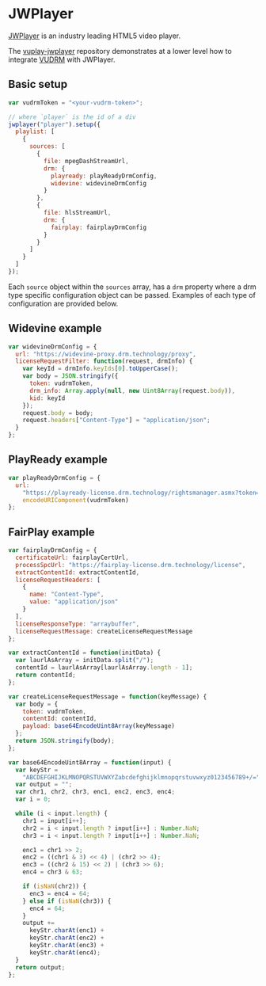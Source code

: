 # JWPlayer

[JWPlayer](https://jwplayer.com/) is an industry leading HTML5 video player.

The [vuplay-jwplayer](https://github.com/Vualto/vuplay-jwplayer) repository demonstrates at a lower level how to integrate [VUDRM](https://docs.vualto.com/projects/vudrm/en/latest/index.html) with JWPlayer.

## Basic setup

```javascript
var vudrmToken = "<your-vudrm-token>";

// where `player` is the id of a div
jwplayer("player").setup({
  playlist: [
    {
      sources: [
        {
          file: mpegDashStreamUrl,
          drm: {
            playready: playReadyDrmConfig,
            widevine: widevineDrmConfig
          }
        },
        {
          file: hlsStreamUrl,
          drm: {
            fairplay: fairplayDrmConfig
          }
        }
      ]
    }
  ]
});
```

Each `source` object within the `sources` array, has a `drm` property where a drm type specific configuration object can be passed. Examples of each type of configuration are provided below.

## Widevine example

```javascript
var widevineDrmConfig = {
  url: "https://widevine-proxy.drm.technology/proxy",
  licenseRequestFilter: function(request, drmInfo) {
    var keyId = drmInfo.keyIds[0].toUpperCase();
    var body = JSON.stringify({
      token: vudrmToken,
      drm_info: Array.apply(null, new Uint8Array(request.body)),
      kid: keyId
    });
    request.body = body;
    request.headers["Content-Type"] = "application/json";
  }
};
```

## PlayReady example

```javascript
var playReadyDrmConfig = {
  url:
    "https://playready-license.drm.technology/rightsmanager.asmx?token=" +
    encodeURIComponent(vudrmToken)
};
```

## FairPlay example

```javascript
var fairplayDrmConfig = {
  certificateUrl: fairplayCertUrl,
  processSpcUrl: "https://fairplay-license.drm.technology/license",
  extractContentId: extractContentId,
  licenseRequestHeaders: [
    {
      name: "Content-Type",
      value: "application/json"
    }
  ],
  licenseResponseType: "arraybuffer",
  licenseRequestMessage: createLicenseRequestMessage
};

var extractContentId = function(initData) {
  var laurlAsArray = initData.split("/");
  contentId = laurlAsArray[laurlAsArray.length - 1];
  return contentId;
};

var createLicenseRequestMessage = function(keyMessage) {
  var body = {
    token: vudrmToken,
    contentId: contentId,
    payload: base64EncodeUint8Array(keyMessage)
  };
  return JSON.stringify(body);
};

var base64EncodeUint8Array = function(input) {
  var keyStr =
    "ABCDEFGHIJKLMNOPQRSTUVWXYZabcdefghijklmnopqrstuvwxyz0123456789+/=";
  var output = "";
  var chr1, chr2, chr3, enc1, enc2, enc3, enc4;
  var i = 0;

  while (i < input.length) {
    chr1 = input[i++];
    chr2 = i < input.length ? input[i++] : Number.NaN;
    chr3 = i < input.length ? input[i++] : Number.NaN;

    enc1 = chr1 >> 2;
    enc2 = ((chr1 & 3) << 4) | (chr2 >> 4);
    enc3 = ((chr2 & 15) << 2) | (chr3 >> 6);
    enc4 = chr3 & 63;

    if (isNaN(chr2)) {
      enc3 = enc4 = 64;
    } else if (isNaN(chr3)) {
      enc4 = 64;
    }
    output +=
      keyStr.charAt(enc1) +
      keyStr.charAt(enc2) +
      keyStr.charAt(enc3) +
      keyStr.charAt(enc4);
  }
  return output;
};
```
